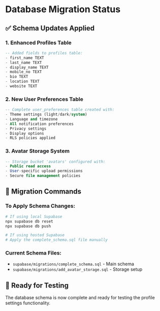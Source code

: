 # Database Migration Status

## ✅ **Schema Updates Applied**

### **1. Enhanced Profiles Table**
```sql
-- Added fields to profiles table:
- first_name TEXT
- last_name TEXT  
- display_name TEXT
- mobile_no TEXT
- bio TEXT
- location TEXT
- website TEXT
```

### **2. New User Preferences Table**
```sql
-- Complete user_preferences table created with:
- Theme settings (light/dark/system)
- Language and timezone
- All notification preferences
- Privacy settings
- Display options
- RLS policies applied
```

### **3. Avatar Storage System**
```sql
-- Storage bucket 'avatars' configured with:
- Public read access
- User-specific upload permissions
- Secure file management policies
```

## 🔧 **Migration Commands**

### **To Apply Schema Changes:**
```bash
# If using local Supabase
npx supabase db reset
npx supabase db push

# If using hosted Supabase
# Apply the complete_schema.sql file manually
```

### **Current Schema Files:**
- `supabase/migrations/complete_schema.sql` - Main schema
- `supabase/migrations/add_avatar_storage.sql` - Storage setup

## 🎯 **Ready for Testing**

The database schema is now complete and ready for testing the profile settings functionality.